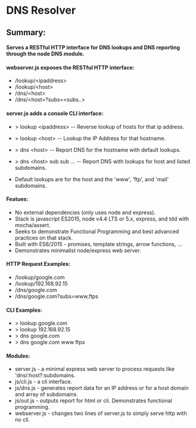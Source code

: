 # DNS Resolver

## Summary:

#### Serves a RESTful HTTP interface for DNS lookups and DNS reporting through the node DNS module.

#### webserver.js exposes the RESTful HTTP interface:

- /lookup/\<ipaddress\>             
- /lookup/\<host\>                  
- /dns/\<host\>                 
- /dns/\<host\>?subs=\<subs..\>

#### server.js adds a console CLI interface:

- \> lookup \<ipaddress\>       -- Reverse lookup of hosts for that ip address.
- \> lookup \<host\>            -- Lookup the IP Address for that hostname.
- \> dns \<host\>               -- Report DNS for the hostname with default lookups.
- \> dns \<host\> sub sub ...   -- Report DNS with lookups for host and listed subdomains.

- Default lookups are for the host and the 'www', 'ftp', and 'mail' subdomains.

#### Featues:

- No external dependencies (only uses node and express).
- Stack is javascript ES2015, node v4.4 LTS or 5.x, express, and tdd with mocha/assert.
- Seeks to demonstrate Functional Programming and best advanced practices on that stack.
- Built with ES6/2015 - promises, template strings, arrow functions, ...
- Demonstrates minimalist node/express web server.

#### HTTP Request Examples:

- /lookup/google.com
- /lookup/192.168.92.15
- /dns/google.com
- /dns/google.com?subs=www,ftps

#### CLI Examples:

- \> lookup google.com
- \> lookup 192.168.92.15
- \> dns google.com
- \> dns google.com www ftps

#### Modules:

- server.js    - a minimal express web server to process requests like 'dns/:host?:subdomains.
- js/cli.js    - a cli interface.
- js/dns.js    - generates report data for an IP address or for a host domain and array of subdomains.
- js/out.js    - outputs report for html or cli.  Demonstrates functional programming.
- webserver.js - changes two lines of server.js to simply serve http with no cli.
